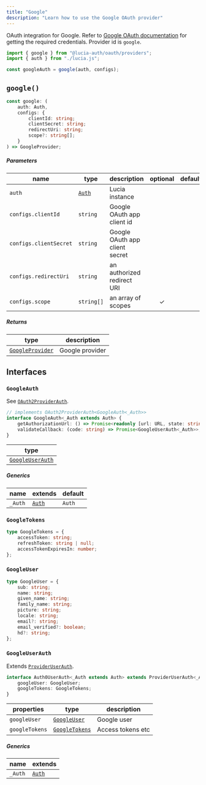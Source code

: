 ```yaml
---
title: "Google"
description: "Learn how to use the Google OAuth provider"
---
```


OAuth integration for Google. Refer to [Google OAuth documentation](https://developers.google.com/identity/protocols/oauth2/web-server#httprests) for getting the required credentials. Provider id is `google`.

```ts
import { google } from "@lucia-auth/oauth/providers";
import { auth } from "./lucia.js";

const googleAuth = google(auth, configs);
```

## `google()`

```ts
const google: (
	auth: Auth,
	configs: {
		clientId: string;
		clientSecret: string;
		redirectUri: string;
		scope?: string[];
	}
) => GoogleProvider;
```

##### Parameters

| name                   | type                                       | description                    | optional | default |
| ---------------------- | ------------------------------------------ | ------------------------------ | :------: | :-----: |
| `auth`                 | [`Auth`](/reference/lucia/interfaces/auth) | Lucia instance                 |          |         |
| `configs.clientId`     | `string`                                   | Google OAuth app client id     |          |         |
| `configs.clientSecret` | `string`                                   | Google OAuth app client secret |          |         |
| `configs.redirectUri`  | `string`                                   | an authorized redirect URI     |          |         |
| `configs.scope`        | `string[]`                                 | an array of scopes             |    ✓     |         |

##### Returns

| type                                | description     |
| ----------------------------------- | --------------- |
| [`GoogleProvider`](#googleprovider) | Google provider |

## Interfaces

### `GoogleAuth`

See [`OAuth2ProviderAuth`](/reference/oauth/interfaces/oauth2providerauth).

```ts
// implements OAuth2ProviderAuth<GoogleAuth<_Auth>>
interface GoogleAuth<_Auth extends Auth> {
	getAuthorizationUrl: () => Promise<readonly [url: URL, state: string]>;
	validateCallback: (code: string) => Promise<GoogleUserAuth<_Auth>>;
}
```

| type                                |
| ----------------------------------- |
| [`GoogleUserAuth`](#googleuserauth) |

##### Generics

| name    | extends    | default |
| ------- | ---------- | ------- |
| `_Auth` | [`Auth`]() | `Auth`  |

### `GoogleTokens`

```ts
type GoogleTokens = {
	accessToken: string;
	refreshToken: string | null;
	accessTokenExpiresIn: number;
};
```

### `GoogleUser`

```ts
type GoogleUser = {
	sub: string;
	name: string;
	given_name: string;
	family_name: string;
	picture: string;
	locale: string;
	email?: string;
	email_verified?: boolean;
	hd?: string;
};
```

### `GoogleUserAuth`

Extends [`ProviderUserAuth`](/reference/oauth/interfaces/provideruserauth).

```ts
interface Auth0UserAuth<_Auth extends Auth> extends ProviderUserAuth<_Auth> {
	googleUser: GoogleUser;
	googleTokens: GoogleTokens;
}
```

| properties     | type                            | description       |
| -------------- | ------------------------------- | ----------------- |
| `googleUser`   | [`GoogleUser`](#googleuser)     | Google user       |
| `googleTokens` | [`GoogleTokens`](#googletokens) | Access tokens etc |

##### Generics

| name    | extends    |
| ------- | ---------- |
| `_Auth` | [`Auth`]() |
